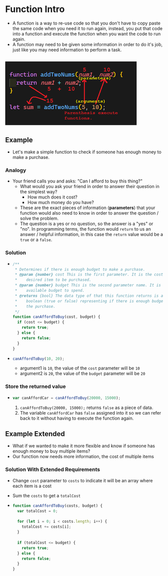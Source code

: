 # Function Intro

- A function is a way to re-use code so that you don't have to copy paste the same code when you need it to run again, instead, you put that code into a function and execute the function when you want the code to run again.
- A function may need to be given some information in order to do it's job, just like you may need information to perform a task.

## ![function-intro.png](./function-intro.png)

## Example

- Let's make a simple function to check if someone has enough money to make a purchase.

### Analogy

- Your friend calls you and asks: "Can I afford to buy this thing?"
  - What would you ask your friend in order to answer their question in the simplest way?
    - How much does it cost?
    - How much money do you have?
  - These are the exact pieces of information (**parameters**) that your function would also need to know in order to answer the question / solve the problem.
  - The question is a yes or no question, so the answer is a "yes" or "no". In programming terms, the function would `return` to us an answer / helpful information, in this case the `return` value would be a `true` or a `false`.

### Solution

- ```js
  /**
   * Determines if there is enough budget to make a purchase.
   * @param {number} cost This is the first parameter. It is the cost of the
   *    desired item to be purchased.
   * @param {number} budget This is the second parameter name. It is the
   *    available budget to spend.
   * @returns {bool} The data type of that this function returns is a
   *    boolean (true or false) representing if there is enough budget to make
   *    the purchase.
   */
  function canAffordToBuy(cost, budget) {
    if (cost <= budget) {
      return true;
    } else {
      return false;
    }
  }
  ```

- ```js
  canAffordToBuy(10, 20);
  ```

  - argument1 is `10`, the value of the `cost` parameter will be `10`
  - argument2 is `20`, the value of the `budget` parameter will be `20`

### Store the returned value

- ```js
  var canAffordCar = canAffordToBuy(20000, 15000);
  ```

  1. `canAffordToBuy(20000, 15000);` returns `false` as a piece of data.
  2. The variable `canAffordCar` has `false` assigned into it so we can refer back to it without having to execute the function again.

## Example Extended

- What if we wanted to make it more flexible and know if someone has enough money to buy multiple items?
- Our function now needs more information, the cost of multiple items

### Solution With Extended Requirements

- Change `cost` parameter to `costs` to indicate it will be an array where each item is a cost
- Sum the `costs` to get a `totalCost`

- ```js
  function canAffordToBuy(costs, budget) {
    var totalCost = 0;

    for (let i = 0; i < costs.length; i++) {
      totalCost += costs[i];
    }

    if (totalCost <= budget) {
      return true;
    } else {
      return false;
    }
  }
  ```
